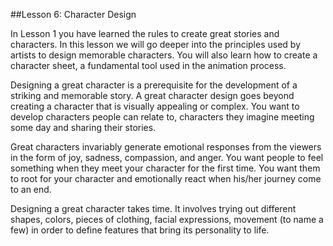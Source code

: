 ##Lesson 6: Character Design

In Lesson 1 you have learned the rules to create great stories and characters. In this lesson we will go deeper into the principles used by artists to design memorable characters. You will also learn how to create a character sheet, a fundamental tool used in the animation process.




Designing a great character is a prerequisite for the development of a striking and memorable story. A great character design goes beyond creating a character that is visually appealing or complex. You want to develop characters people can relate to, characters they imagine meeting some day and sharing their stories. 

Great characters invariably generate emotional responses from the viewers in the form of joy, sadness, compassion, and anger. You want people to feel something when they meet your character for the first time. You want them to root for your character and emotionally react when his/her journey come to an end.

Designing a great character takes time. It involves trying out different shapes, colors, pieces of clothing, facial expressions, movement (to name a few) in order to define features that bring its personality to life.







